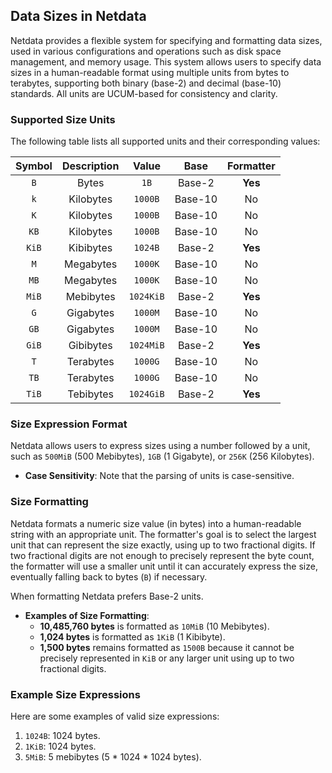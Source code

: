 ## Data Sizes in Netdata

Netdata provides a flexible system for specifying and formatting data sizes, used in various configurations and operations such as disk space management, and memory usage. This system allows users to specify data sizes in a human-readable format using multiple units from bytes to terabytes, supporting both binary (base-2) and decimal (base-10) standards. All units are UCUM-based for consistency and clarity.

### Supported Size Units

The following table lists all supported units and their corresponding values:

| Symbol | Description |   Value   |   Base   | Formatter |
|:------:|:-----------:|:---------:|:--------:|:---------:|
|  `B`   |    Bytes    |   `1B`    |  Base-2  |  **Yes**  |
|  `k`   |  Kilobytes  |  `1000B`  | Base-10  |    No     |
|  `K`   |  Kilobytes  |  `1000B`  | Base-10  |    No     |
|  `KB`  |  Kilobytes  |  `1000B`  | Base-10  |    No     |
| `KiB`  |  Kibibytes  |  `1024B`  |  Base-2  |  **Yes**  |
|  `M`   |  Megabytes  |  `1000K`  | Base-10  |    No     |
|  `MB`  |  Megabytes  |  `1000K`  | Base-10  |    No     |
| `MiB`  |  Mebibytes  | `1024KiB` |  Base-2  |  **Yes**  |
|  `G`   |  Gigabytes  |  `1000M`  | Base-10  |    No     |
|  `GB`  |  Gigabytes  |  `1000M`  | Base-10  |    No     |
| `GiB`  |  Gibibytes  | `1024MiB` |  Base-2  |  **Yes**  |
|  `T`   |  Terabytes  |  `1000G`  | Base-10  |    No     |
|  `TB`  |  Terabytes  |  `1000G`  | Base-10  |    No     |
| `TiB`  |  Tebibytes  | `1024GiB` |  Base-2  |  **Yes**  |

### Size Expression Format

Netdata allows users to express sizes using a number followed by a unit, such as `500MiB` (500 Mebibytes), `1GB` (1 Gigabyte), or `256K` (256 Kilobytes).

- **Case Sensitivity**: Note that the parsing of units is case-sensitive.

### Size Formatting

Netdata formats a numeric size value (in bytes) into a human-readable string with an appropriate unit. The formatter's goal is to select the largest unit that can represent the size exactly, using up to two fractional digits. If two fractional digits are not enough to precisely represent the byte count, the formatter will use a smaller unit until it can accurately express the size, eventually falling back to bytes (`B`) if necessary.

When formatting Netdata prefers Base-2 units.

- **Examples of Size Formatting**:
    - **10,485,760 bytes** is formatted as `10MiB` (10 Mebibytes).
    - **1,024 bytes** is formatted as `1KiB` (1 Kibibyte).
    - **1,500 bytes** remains formatted as `1500B` because it cannot be precisely represented in `KiB` or any larger unit using up to two fractional digits.

### Example Size Expressions

Here are some examples of valid size expressions:

1. `1024B`: 1024 bytes.
2. `1KiB`: 1024 bytes.
3. `5MiB`: 5 mebibytes (5 * 1024 * 1024 bytes).
